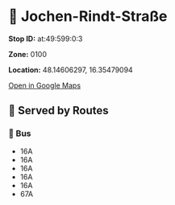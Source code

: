 # 🚉 Jochen-Rindt-Straße


**Stop ID:** at:49:599:0:3

**Zone:** 0100

**Location:** 48.14606297, 16.35479094

[Open in Google Maps](https://www.google.com/maps?q=48.14606297,16.35479094)

## 🚆 Served by Routes

### 🚌 Bus
- 16A
- 16A
- 16A
- 16A
- 16A
- 67A